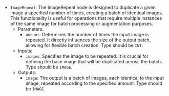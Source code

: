 - `ImageRepeat`: The ImageRepeat node is designed to duplicate a given image a specified number of times, creating a batch of identical images. This functionality is useful for operations that require multiple instances of the same image for batch processing or augmentation purposes.
    - Parameters:
        - `amount`: Determines the number of times the input image is repeated. It directly influences the size of the output batch, allowing for flexible batch creation. Type should be `INT`.
    - Inputs:
        - `images`: Specifies the image to be repeated. It is crucial for defining the base image that will be duplicated across the batch. Type should be `IMAGE`.
    - Outputs:
        - `image`: The output is a batch of images, each identical to the input image, repeated according to the specified amount. Type should be `IMAGE`.
